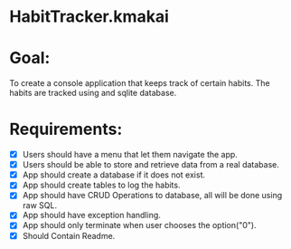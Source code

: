 # HabitTracker.kmakai

# Goal: 
  To create a console application that keeps track of certain habits. The habits are tracked using and sqlite database.

# Requirements:
- [x] Users should have a menu that let them navigate the app.
- [x] Users should be able to store and retrieve data from a real database.
- [x] App should create a database if it does not exist.
- [x] App should create tables to log the habits.
- [x] App should have CRUD Operations to database, all will be done using raw SQL.
- [x] App should have exception handling.
- [x] App should only terminate when user chooses the option("0").
- [x] Should Contain Readme.
